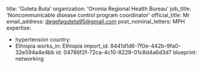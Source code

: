 title: 'Guteta Buta'
organization: 'Oromia Regional Health Bureau'
job_title: 'Noncommunicable disease control program coordinator'
official_title: Mr
email_address: degefaguteta95@gmail.com
post_nominal_letters: MPH
expertise:
  - hypertension
country:
  - Ethiopia
works_in: Ethiopia
import_id: 8441d1d6-7f0e-442b-9fa0-32e594a4e4bb
id: 04786f2f-72ca-4c10-8228-01c8d4a6d3d7
blueprint: networking
